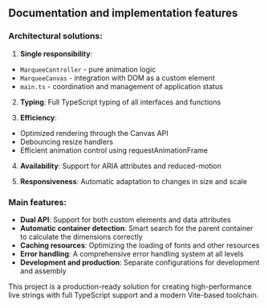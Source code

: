 ## Documentation and implementation features

### Architectural solutions:

1. **Single responsibility**:
  - `MarqueeController` - pure animation logic
  - `MarqueeCanvas` - integration with DOM as a custom element
  - `main.ts` - coordination and management of application status

2. **Typing**: Full TypeScript typing of all interfaces and functions

3. **Efficiency**:
  - Optimized rendering through the Canvas API
  - Debouncing resize handlers
  - Efficient animation control using requestAnimationFrame

4. **Availability**: Support for ARIA attributes and reduced-motion

5. **Responsiveness**: Automatic adaptation to changes in size and scale

### Main features:

- **Dual API**: Support for both custom elements and data attributes
- **Automatic container detection**: Smart search for the parent container to calculate the dimensions correctly
- **Caching resources**: Optimizing the loading of fonts and other resources
- **Error handling**: A comprehensive error handling system at all levels
- **Development and production**: Separate configurations for development and assembly

This project is a production-ready solution for creating high-performance live strings with full TypeScript support and a modern Vite-based toolchain.
